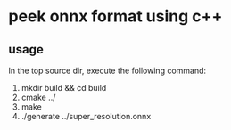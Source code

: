 # peek onnx format using c++
## usage
 In the top source dir, execute the following command:
 1. mkdir build && cd build
 2. cmake ../
 3. make
 4. ./generate ../super_resolution.onnx
